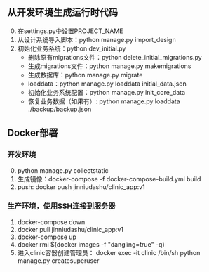## 从开发环境生成运行时代码
0. 在settings.py中设置PROJECT_NAME
1. 从设计系统导入脚本：python manage.py import_design
2. 初始化业务系统：python dev_initial.py
    - 删除原有migrations文件：python delete_initial_migrations.py
    - 生成migrations文件：python manage.py makemigrations
    - 生成数据库：python manage.py migrate
    - loaddata：python manage.py loaddata initial_data.json
    - 初始化业务系统配置：python manage.py init_core_data
    - 恢复业务数据（如果有）: python manage.py loaddata ./backup/backup.json

## Docker部署
### 开发环境
0. python manage.py collectstatic
1. 生成镜像：docker-compose -f docker-compose-build.yml build
2. push: docker push jinniudashu/clinic_app:v1
### 生产环境，使用SSH连接到服务器
1. docker-compose down
2. docker pull jinniudashu/clinic_app:v1
3. docker-compose up
4. docker rmi $(docker images -f "dangling=true" -q)
5. 进入clinic容器创建管理员：
docker exec -it clinic /bin/sh
python manage.py createsuperuser